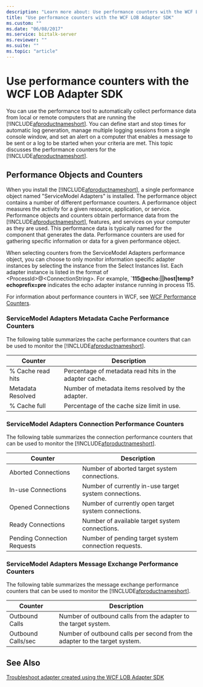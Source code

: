 ```yaml
---
description: "Learn more about: Use performance counters with the WCF LOB Adapter SDK"
title: "Use performance counters with the WCF LOB Adapter SDK"
ms.custom: ""
ms.date: "06/08/2017"
ms.service: biztalk-server
ms.reviewer: ""
ms.suite: ""
ms.topic: "article"
---
```

# Use performance counters with the WCF LOB Adapter SDK
You can use the performance tool to automatically collect performance data from local or remote computers that are running the [!INCLUDE[afproductnameshort](../../includes/afproductnameshort-md.md)]. You can define start and stop times for automatic log generation, manage multiple logging sessions from a single console window, and set an alert on a computer that enables a message to be sent or a log to be started when your criteria are met. This topic discusses the performance counters for the [!INCLUDE[afproductnameshort](../../includes/afproductnameshort-md.md)].  
  
## Performance Objects and Counters  
 When you install the [!INCLUDE[afproductnameshort](../../includes/afproductnameshort-md.md)], a single performance object named "ServiceModel Adapters" is installed. The performance object contains a number of different performance counters. A performance object measures the activity for a given resource, application, or service. Performance objects and counters obtain performance data from the [!INCLUDE[afproductnameshort](../../includes/afproductnameshort-md.md)], features, and services on your computer as they are used. This performance data is typically named for the component that generates the data. Performance counters are used for gathering specific information or data for a given performance object.  
  
 When selecting counters from the ServiceModel Adapters performance object, you can choose to only monitor information specific adapter instances by selecting the instance from the Select Instances list. Each adapter instance is listed in the format of \<ProcessId\>@\<ConnectionString\>. For example, **`115@echo:&#124;&#124;host&#124;temp?echoprefix=pre** indicates the echo adapter instance running in process 115.  
  
 For information about performance counters in WCF, see [WCF Performance Counters](/dotnet/framework/wcf/diagnostics/performance-counters/).
  
### ServiceModel Adapters Metadata Cache Performance Counters  
 The following table summarizes the cache performance counters that can be used to monitor the [!INCLUDE[afproductnameshort](../../includes/afproductnameshort-md.md)].  
  
|Counter|Description|  
|-------------|-----------------|  
|% Cache read hits|Percentage of metadata read hits in the adapter cache.|  
|Metadata Resolved|Number of metadata items resolved by the adapter.|  
|% Cache full|Percentage of the cache size limit in use.|  
  
### ServiceModel Adapters Connection Performance Counters  
 The following table summarizes the connection performance counters that can be used to monitor the [!INCLUDE[afproductnameshort](../../includes/afproductnameshort-md.md)].  
  
|Counter|Description|  
|-------------|-----------------|  
|Aborted Connections|Number of aborted target system connections.|  
|In-use Connections|Number of currently in-use target system connections.|  
|Opened Connections|Number of currently open target system connections.|  
|Ready Connections|Number of available target system connections.|  
|Pending Connection Requests|Number of pending target system connection requests.|  
  
### ServiceModel Adapters Message Exchange Performance Counters  
 The following table summarizes the message exchange performance counters that can be used to monitor the [!INCLUDE[afproductnameshort](../../includes/afproductnameshort-md.md)].  
  
|Counter|Description|  
|-------------|-----------------|  
|Outbound Calls|Number of outbound calls from the adapter to the target system.|  
|Outbound Calls/sec|Number of outbound calls per second from the adapter to the target system.|  
  
## See Also  
 [Troubleshoot adapter created using the WCF LOB Adapter SDK](../../adapters-and-accelerators/wcf-lob-adapter-sdk/troubleshoot-adapter-created-using-the-wcf-lob-adapter-sdk.md)